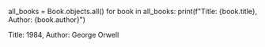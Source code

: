 <!-- Retrieve all obects -->
all_books = Book.objects.all()
for book in all_books:
    print(f"Title: {book.title}, Author: {book.author}")

<!-- Expected Output -->
Title: 1984, Author: George Orwell